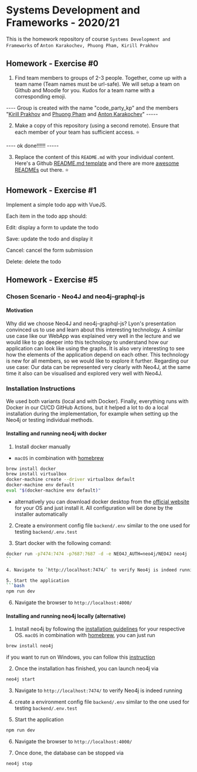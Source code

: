 # Systems Development and Frameworks - 2020/21

This is the homework repository of course `Systems Development and Frameworks` of `Anton Karakochev, Phuong Pham, Kirill Prakhov`

## Homework - Exercise #0

1. Find team members to groups of 2-3 people. Together, come up with a team name (Team names must be url-safe). We will setup a team on Github and Moodle for you. Kudos for a team name with a corresponding emoji.

---- Group is created with the name "code_party_kp" and the members "[Kirill Prakhov](https://github.com/kipmann) and [Phuong Pham](https://github.com/jingyophuong) and [Anton Karakochev](https://github.com/KarakoA)" -----

2. Make a copy of this repository (using a second remote). Ensure that each member of your team has sufficient access. :star:

---- ok done!!!!!! -----

3. Replace the content of this `README.md` with your individual content. Here's a Github [README.md template](https://github.com/othneildrew/Best-README-Template) and there are more [awesome READMEs](https://github.com/matiassingers/awesome-readme) out there. :star:

## Homework - Exercise #1

Implement a simple todo app with VueJS.

Each item in the todo app should:

Edit: display a form to update the todo

Save: update the todo and display it

Cancel: cancel the form submission

Delete: delete the todo

## Homework - Exercise #5
### Chosen Scenario - Neo4J and neo4j-graphql-js

#### Motivation

Why did we choose Neo4J and neo4j-graphql-js? Lyon's presentation convinced us to use and learn about this interesting technology. A similar use case like our WebApp was explained very well in the lecture and we would like to go deeper into this technology to understand how our application can look like using the graphs. It is also very interesting to see how the elements of the application depend on each other. This technology is new for all members, so we would like to explore it further. Regarding our use case: Our data can be represented very clearly with Neo4J, at the same time it also can be visualised and explored very well with Neo4J.

### Installation Instructions

We used both variants (local and with Docker). Finally, everything runs with Docker in our CI/CD GitHub Actions, but it helped a lot to do a local installation during the implementation, for example when setting up the Neo4j or testing individual methods.

#### Installing and running neo4j with docker
1. Install docker manually 
- `macOS` in combination with [homebrew](https://brew.sh/)
```bash
brew install docker
brew install virtualbox
docker-machine create --driver virtualbox default
docker-machine env default
eval "$(docker-machine env default)"
```
- alternatively you can download docker desktop from the [official website](https://www.docker.com/get-started) for your OS and just install it. All configuration will be done by the installer automatically

2. Create a environment config file `backend/.env` similar to the one used for testing `backend/.env.test`

3. Start docker with the following comand:
```bash
docker run -p7474:7474 -p7687:7687 -d -e NEO4J_AUTH=neo4j/NEO4J neo4j
``

4. Navigate to `http://localhost:7474/` to verify Neo4j is indeed running

5. Start the application
```bash
npm run dev
```
6. Navigate the browser to ```http://localhost:4000/```

#### Installing and running neo4j locally (alternative)

1. Install neo4j by following the [installation guidelines](https://neo4j.com/docs/operations-manual/current/installation/) for your respective OS. 
`macOS` in combination with [homebrew](https://brew.sh/), you can just run
```bash
brew install neo4j
```
if you want to run on Windows, you can follow this [instruction](https://neo4j.com/docs/operations-manual/current/installation/windows/)

2. Once the installation has finished, you can launch neo4j via
```bash
neo4j start
```
3. Navigate to `http://localhost:7474/` to verify Neo4j is indeed running

4. create a environment config file `backend/.env` similar to the one used for testing `backend/.env.test`

5. Start the application
```bash
npm run dev
```
6. Navigate the browser to ```http://localhost:4000/```

7. Once done, the database can be stopped via  
```
neo4j stop
```
